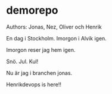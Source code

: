 # demorepo

Authors: Jonas, Nez, Oliver och Henrik

  En dag i Stockholm.
  Imorgon i Alvik igen.

Imorgon reser jag hem igen. 


Snö. Jul. Kul!

Nu är jag i branchen jonas.


Henrikdevops is here!!

